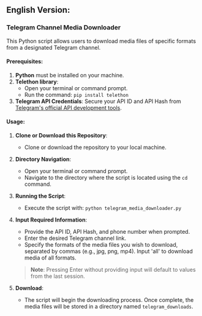## English Version:

### Telegram Channel Media Downloader

This Python script allows users to download media files of specific formats from a designated Telegram channel.

#### Prerequisites:

1. **Python** must be installed on your machine.
2. **Telethon library**:
    - Open your terminal or command prompt.
    - Run the command: `pip install telethon`
3. **Telegram API Credentials**: Secure your API ID and API Hash from [Telegram's official API development tools](https://my.telegram.org/auth).

#### Usage:

1. **Clone or Download this Repository**:
    - Clone or download the repository to your local machine.

2. **Directory Navigation**:
    - Open your terminal or command prompt.
    - Navigate to the directory where the script is located using the `cd` command.

3. **Running the Script**:
    - Execute the script with: `python telegram_media_downloader.py`

4. **Input Required Information**:
    - Provide the API ID, API Hash, and phone number when prompted.
    - Enter the desired Telegram channel link.
    - Specify the formats of the media files you wish to download, separated by commas (e.g., jpg, png, mp4). Input 'all' to download media of all formats.
    > **Note**: Pressing Enter without providing input will default to values from the last session.

5. **Download**:
    - The script will begin the downloading process. Once complete, the media files will be stored in a directory named `telegram_downloads`.
